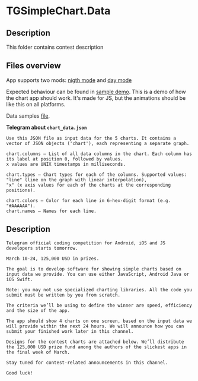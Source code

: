 # TGSimpleChart.Data

## Description
This folder contains contest description

## Files overview

App supports two mods: [nigth mode](https://github.com/Tsarfolk/TGSimpleChart/blob/master/data/iOS_Chart_Night.png) and [day mode](https://github.com/Tsarfolk/TGSimpleChart/blob/master/data/iOS_Chart.png)

Expected behaviour can be found in [sample demo](https://github.com/Tsarfolk/TGSimpleChart/blob/master/data/2019-03-10%2023.21.50.mp4). This is a demo of how the chart app should work. It's made for JS, but the animations should be like this on all platforms.

Data samples [file](https://github.com/Tsarfolk/TGSimpleChart/blob/master/data/chart_data.json). 

**Telegram about `chart_data.json`**

```
Use this JSON file as input data for the 5 charts. It contains a vector of JSON objects ('chart'), each representing a separate graph.

chart.columns – List of all data columns in the chart. Each column has its label at position 0, followed by values.
x values are UNIX timestamps in milliseconds.

chart.types – Chart types for each of the columns. Supported values:
"line" (line on the graph with linear interpolation),
"x" (x axis values for each of the charts at the corresponding positions).

chart.colors – Color for each line in 6-hex-digit format (e.g. "#AAAAAA").
chart.names – Names for each line.
```

## Description

```
Telegram official coding competition for Android, iOS and JS developers starts tomorrow. 

March 10-24, 125,000 USD in prizes.

The goal is to develop software for showing simple charts based on input data we provide. You can use either JavaScript, Android Java or iOS Swift. 

Note: you may not use specialized charting libraries. All the code you submit must be written by you from scratch.

The criteria we’ll be using to define the winner are speed, efficiency and the size of the app.

The app should show 4 charts on one screen, based on the input data we will provide within the next 24 hours. We will announce how you can submit your finished work later in this channel.

Designs for the contest charts are attached below. We’ll distribute the 125,000 USD prize fund among the authors of the slickest apps in the final week of March.

Stay tuned for contest-related announcements in this channel.

Good luck!
```